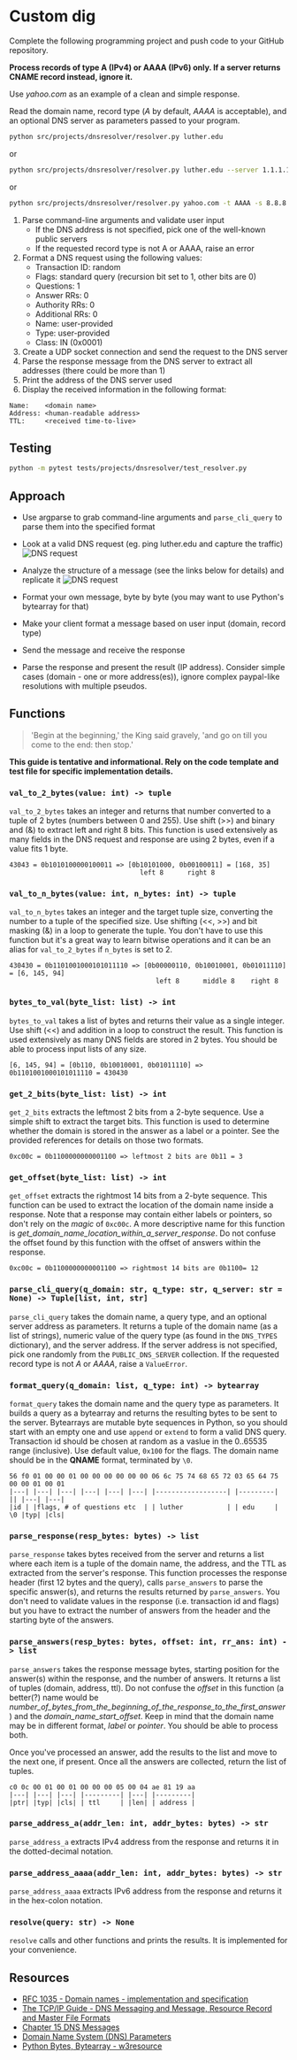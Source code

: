 # Custom dig

Complete the following programming project and push code to your GitHub repository.

**Process records of type A (IPv4) or AAAA (IPv6) only. If a server returns CNAME record instead, ignore it.**

Use *yahoo.com* as an example of a clean and simple response.

Read the domain name, record type (*A* by default, *AAAA* is acceptable), and an optional DNS server as parameters passed to your program.

```bash
python src/projects/dnsresolver/resolver.py luther.edu
```

or

```bash
python src/projects/dnsresolver/resolver.py luther.edu --server 1.1.1.1
```

or

```bash
python src/projects/dnsresolver/resolver.py yahoo.com -t AAAA -s 8.8.8.8
```

1. Parse command-line arguments and validate user input
   - If the DNS address is not specified, pick one of the well-known public servers
   - If the requested record type is not A or AAAA, raise an error
2. Format a DNS request using the following values:
   - Transaction ID: random
   - Flags: standard query (recursion bit set to 1, other bits are 0)
   - Questions: 1
   - Answer RRs: 0
   - Authority RRs: 0
   - Additional RRs: 0
   - Name: user-provided
   - Type: user-provided
   - Class: IN (0x0001)
3. Create a UDP socket connection and send the request to the DNS server
4. Parse the response message from the DNS server to extract all addresses (there could be more than 1)
5. Print the address of the DNS server used
6. Display the received information in the following format:

```text
Name:    <domain name>
Address: <human-readable address>
TTL:     <received time-to-live>
```

## Testing

```bash
python -m pytest tests/projects/dnsresolver/test_resolver.py
```

## Approach

- Use argparse to grab command-line arguments and `parse_cli_query` to parse them into the specified format
- Look at a valid DNS request (eg. ping luther.edu and capture the traffic)
![DNS request](dns_query.png)

- Analyze the structure of a message (see the links below for details) and replicate it
![DNS request](dns_query_hex.png)

- Format your own message, byte by byte (you may want to use Python's bytearray for that)
- Make your client format a message based on user input (domain, record type)
- Send the message and receive the response
- Parse the response and present the result (IP address). Consider simple cases (domain - one or more address(es)), ignore complex paypal-like resolutions with multiple pseudos.

## Functions

> 'Begin at the beginning,' the King said gravely, 'and go on till you come to the end: then stop.'

**This guide is tentative and informational. Rely on the code template and test file for specific implementation details.**

### `val_to_2_bytes(value: int) -> tuple`

`val_to_2_bytes` takes an integer and returns that number converted to a tuple of 2 bytes (numbers between 0 and 255). Use shift (>>) and binary and (&) to extract left and right 8 bits. This function is used extensively as many fields in the DNS request and response are using 2 bytes, even if a value fits 1 byte.

```text
43043 = 0b1010100000100011 => [0b10101000, 0b00100011] = [168, 35]
                                 left 8      right 8
```

### `val_to_n_bytes(value: int, n_bytes: int) -> tuple`

`val_to_n_bytes` takes an integer and the target tuple size, converting the number to a tuple of the specified size. Use shifting (<<, >>) and bit masking (&) in a loop to generate the tuple. You don't have to use this function but it's a great way to learn bitwise operations and it can be an alias for `val_to_2_bytes` if `n_bytes` is set to 2.

```text
430430 = 0b1101001000101011110 => [0b00000110, 0b10010001, 0b01011110] = [6, 145, 94]
                                     left 8      middle 8    right 8
```

### `bytes_to_val(byte_list: list) -> int`

`bytes_to_val` takes a list of bytes and returns their value as a single integer. Use shift (<<) and addition in a loop to construct the result. This function is used extensively as many DNS fields are stored in 2 bytes. You should be able to process input lists of any size. 

```text
[6, 145, 94] = [0b110, 0b10010001, 0b01011110] => 0b1101001000101011110 = 430430
```

### `get_2_bits(byte_list: list) -> int`

`get_2_bits` extracts the leftmost 2 bits from a 2-byte sequence. Use a simple shift to extract the target bits. This function is used to determine whether the domain is stored in the answer as a label or a pointer. See the provided references for details on those two formats.

```text
0xc00c = 0b1100000000001100 => leftmost 2 bits are 0b11 = 3
```

### `get_offset(byte_list: list) -> int`

`get_offset` extracts the rightmost 14 bits from a 2-byte sequence. This function can be used to extract the location of the domain name inside a response. Note that a response may contain either labels or pointers, so don't rely on the *magic* of `0xc00c`. A more descriptive name for this function is *get_domain_name_location_within_a_server_response*. Do not confuse the offset found by this function with the offset of answers within the response.

```text
0xc00c = 0b1100000000001100 => rightmost 14 bits are 0b1100= 12
```

### `parse_cli_query(q_domain: str, q_type: str, q_server: str = None) -> Tuple[list, int, str]`

`parse_cli_query` takes the domain name, a query type, and an optional server address as parameters. It returns a tuple of the domain name (as a list of strings), numeric value of the query type (as found in the `DNS_TYPES` dictionary), and the server address. If the server address is not specified, pick one randomly from the `PUBLIC_DNS_SERVER` collection. If the requested record type is not *A* or *AAAA*, raise a `ValueError`.

### `format_query(q_domain: list, q_type: int) -> bytearray`

`format_query` takes the domain name and the query type as parameters. It builds a query as a bytearray and returns the resulting bytes to be sent to the server. Bytearrays are mutable byte sequences in Python, so you should start with an empty one and use `append` or `extend` to form a valid DNS query. Transaction id should be chosen at random as a vaslue in the 0..65535 range (inclusive). Use default value, `0x100` for the flags. The domain name should be in the **QNAME** format, terminated by `\0`.

```text
56 f0 01 00 00 01 00 00 00 00 00 00 06 6c 75 74 68 65 72 03 65 64 75 00 00 01 00 01
|---| |---| |---| |---| |---| |---| |------------------| |---------| || |---| |---|
|id | |flags, # of questions etc  | | luther           | | edu     | \0 |typ| |cls|
```

### `parse_response(resp_bytes: bytes) -> list`

`parse_response` takes bytes received from the server and returns a list where each item is a tuple of the domain name, the address, and the TTL as extracted from the server's response. This function processes the response header (first 12 bytes and the query), calls `parse_answers` to parse the specific answer(s), and returns the results returned by `parse_answers`. You don't need to validate values in the response (i.e. transaction id and flags) but you have to extract the number of answers from the header and the starting byte of the answers.

### `parse_answers(resp_bytes: bytes, offset: int, rr_ans: int) -> list`

`parse_answers` takes the response message bytes, starting position for the answer(s) within the response, and the number of answers. It returns a list of tuples (domain, address, ttl). Do not confuse the *offset* in this function (a better(?) name would be *number_of_bytes_from_the_beginning_of_the_response_to_the_first_answer*) and the *domain_name_start_offset*. Keep in mind that the domain name may be in different format, *label* or *pointer*. You should be able to process both.

Once you've processed an answer, add the results to the list and move to the next one, if present. Once all the answers are collected, return the list of tuples.

```text
c0 0c 00 01 00 01 00 00 00 05 00 04 ae 81 19 aa
|---| |---| |---| |---------| |---| |---------|
|ptr| |typ| |cls| | ttl     | |len| | address |
```

### `parse_address_a(addr_len: int, addr_bytes: bytes) -> str`

`parse_address_a` extracts IPv4 address from the response and returns it in the dotted-decimal notation.

### `parse_address_aaaa(addr_len: int, addr_bytes: bytes) -> str`

`parse_address_aaaa` extracts IPv6 address from the response and returns it in the hex-colon notation.

### `resolve(query: str) -> None`

`resolve` calls and other functions and prints the results. It is implemented for your convenience.

## Resources

- [RFC 1035 - Domain names - implementation and specification](https://tools.ietf.org/html/rfc1035)
- [The TCP/IP Guide - DNS Messaging and Message, Resource Record and Master File Formats](http://www.tcpipguide.com/free/t_DNSMessagingandMessageResourceRecordandMasterFileF.htm)
- [Chapter 15 DNS Messages](http://www.zytrax.com/books/dns/ch15/)
- [Domain Name System (DNS) Parameters](http://www.iana.org/assignments/dns-parameters/dns-parameters.xhtml)
- [Python Bytes, Bytearray - w3resource](https://www.w3resource.com/python/python-bytes.php)
